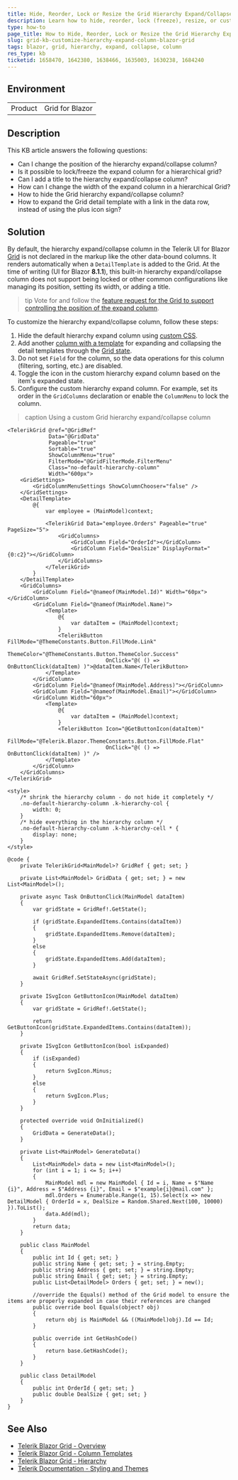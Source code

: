 ```yaml
---
title: Hide, Reorder, Lock or Resize the Grid Hierarchy Expand/Collapse Column
description: Learn how to hide, reorder, lock (freeze), resize, or customize (set a title) the hierarchy expand/collapse column of the Telerik Blazor Grid.
type: how-to
page_title: How to Hide, Reorder, Lock or Resize the Grid Hierarchy Expand/Collapse Column
slug: grid-kb-customize-hierarchy-expand-column-blazor-grid
tags: blazor, grid, hierarchy, expand, collapse, column
res_type: kb
ticketid: 1658470, 1642380, 1638466, 1635003, 1630238, 1684240
---
```


## Environment

<table>
    <tbody>
        <tr>
            <td>Product</td>
            <td>Grid for Blazor</td>
        </tr>
    </tbody>
</table>

## Description

This KB article answers the following questions:

* Can I change the position of the hierarchy expand/collapse column?
* Is it possible to lock/freeze the expand column for a hierarchical grid?
* Can I add a title to the hierarchy expand/collapse column?
* How can I change the width of the expand column in a hierarchical Grid?
* How to hide the Grid hierarchy expand/collapse column?
* How to expand the Grid detail template with a link in the data row, instead of using the plus icon sign?

## Solution

By default, the hierarchy expand/collapse column in the Telerik UI for Blazor [Grid](slug:grid-overview) is not declared in the markup like the other data-bound columns. It renders automatically when a `DetailTemplate` is added to the Grid. At the time of writing (UI for Blazor **8.1.1**), this built-in hierarchy expand/collapse column does not support being locked or other common configurations like managing its position, setting its width, or adding a title.

>tip Vote for and follow the [feature request for the Grid to support controlling the position of the expand column](https://feedback.telerik.com/blazor/1647135-ability-to-control-the-position-of-the-expand-column-in-a-hierarchical-grid).

To customize the hierarchy expand/collapse column, follow these steps:

1. Hide the default hierarchy expand column using [custom CSS](slug:themes-override).
2. Add another [column with a template](slug:grid-templates-column) for expanding and collapsing the detail templates through the [Grid state](slug:components/grid/features/hierarchy#expand-rows-from-code).
3. Do not set `Field` for the column, so the data operations for this column (filtering, sorting, etc.) are disabled.
4. Toggle the icon in the custom hierarchy expand column based on the item's expanded state.
5. Configure the custom hierarchy expand column. For example, set its order in the `GridColumns` declaration or enable the `ColumnMenu` to lock the column.

>caption Using a custom Grid hierarchy expand/collapse column

````RAZOR
<TelerikGrid @ref="@GridRef"
             Data="@GridData"
             Pageable="true"
             Sortable="true"
             ShowColumnMenu="true"
             FilterMode="@GridFilterMode.FilterMenu"
             Class="no-default-hierarchy-column"
             Width="600px">
    <GridSettings>
        <GridColumnMenuSettings ShowColumnChooser="false" />
    </GridSettings>
    <DetailTemplate>
        @{
            var employee = (MainModel)context;

            <TelerikGrid Data="employee.Orders" Pageable="true" PageSize="5">
                <GridColumns>
                    <GridColumn Field="OrderId"></GridColumn>
                    <GridColumn Field="DealSize" DisplayFormat="{0:c2}"></GridColumn>
                </GridColumns>
            </TelerikGrid>
        }
    </DetailTemplate>
    <GridColumns>
        <GridColumn Field="@nameof(MainModel.Id)" Width="60px"></GridColumn>
        <GridColumn Field="@nameof(MainModel.Name)">
            <Template>
                @{
                    var dataItem = (MainModel)context;
                }
                <TelerikButton FillMode="@ThemeConstants.Button.FillMode.Link"
                               ThemeColor="@ThemeConstants.Button.ThemeColor.Success"
                               OnClick="@( () => OnButtonClick(dataItem) )">@dataItem.Name</TelerikButton>
            </Template>
        </GridColumn>
        <GridColumn Field="@nameof(MainModel.Address)"></GridColumn>
        <GridColumn Field="@nameof(MainModel.Email)"></GridColumn>
        <GridColumn Width="60px">
            <Template>
                @{
                    var dataItem = (MainModel)context;
                }
                <TelerikButton Icon="@GetButtonIcon(dataItem)"
                               FillMode="@Telerik.Blazor.ThemeConstants.Button.FillMode.Flat"
                               OnClick="@( () => OnButtonClick(dataItem) )" />
            </Template>
        </GridColumn>
    </GridColumns>
</TelerikGrid>

<style>
    /* shrink the hierarchy column - do not hide it completely */
    .no-default-hierarchy-column .k-hierarchy-col {
        width: 0;
    }
    /* hide everything in the hierarchy column */
    .no-default-hierarchy-column .k-hierarchy-cell * {
        display: none;
    }
</style>

@code {
    private TelerikGrid<MainModel>? GridRef { get; set; }

    private List<MainModel> GridData { get; set; } = new List<MainModel>();

    private async Task OnButtonClick(MainModel dataItem)
    {
        var gridState = GridRef!.GetState();

        if (gridState.ExpandedItems.Contains(dataItem))
        {
            gridState.ExpandedItems.Remove(dataItem);
        }
        else
        {
            gridState.ExpandedItems.Add(dataItem);
        }

        await GridRef.SetStateAsync(gridState);
    }

    private ISvgIcon GetButtonIcon(MainModel dataItem)
    {
        var gridState = GridRef!.GetState();

        return GetButtonIcon(gridState.ExpandedItems.Contains(dataItem));
    }

    private ISvgIcon GetButtonIcon(bool isExpanded)
    {
        if (isExpanded)
        {
            return SvgIcon.Minus;
        }
        else
        {
            return SvgIcon.Plus;
        }
    }

    protected override void OnInitialized()
    {
        GridData = GenerateData();
    }

    private List<MainModel> GenerateData()
    {
        List<MainModel> data = new List<MainModel>();
        for (int i = 1; i <= 5; i++)
        {
            MainModel mdl = new MainModel { Id = i, Name = $"Name {i}", Address = $"Address {i}", Email = $"example{i}@mail.com" };
            mdl.Orders = Enumerable.Range(1, 15).Select(x => new DetailModel { OrderId = x, DealSize = Random.Shared.Next(100, 10000) }).ToList();
            data.Add(mdl);
        }
        return data;
    }

    public class MainModel
    {
        public int Id { get; set; }
        public string Name { get; set; } = string.Empty;
        public string Address { get; set; } = string.Empty;
        public string Email { get; set; } = string.Empty;
        public List<DetailModel> Orders { get; set; } = new();

        //override the Equals() method of the Grid model to ensure the items are properly expanded in case their references are changed
        public override bool Equals(object? obj)
        {
            return obj is MainModel && ((MainModel)obj).Id == Id;
        }

        public override int GetHashCode()
        {
            return base.GetHashCode();
        }
    }

    public class DetailModel
    {
        public int OrderId { get; set; }
        public double DealSize { get; set; }
    }
}
````

## See Also

* [Telerik Blazor Grid - Overview](slug:grid-overview)
* [Telerik Blazor Grid - Column Templates](slug:grid-templates-column)
* [Telerik Blazor Grid - Hierarchy](slug:components/grid/features/hierarchy)
* [Telerik Documentation - Styling and Themes](slug:themes-override)
